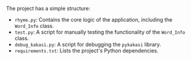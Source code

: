 The project has a simple structure:

- `rhyme.py`: Contains the core logic of the application, including the `Word_Info` class.
- `test.py`: A script for manually testing the functionality of the `Word_Info` class.
- `debug_kakasi.py`: A script for debugging the `pykakasi` library.
- `requirements.txt`: Lists the project's Python dependencies.